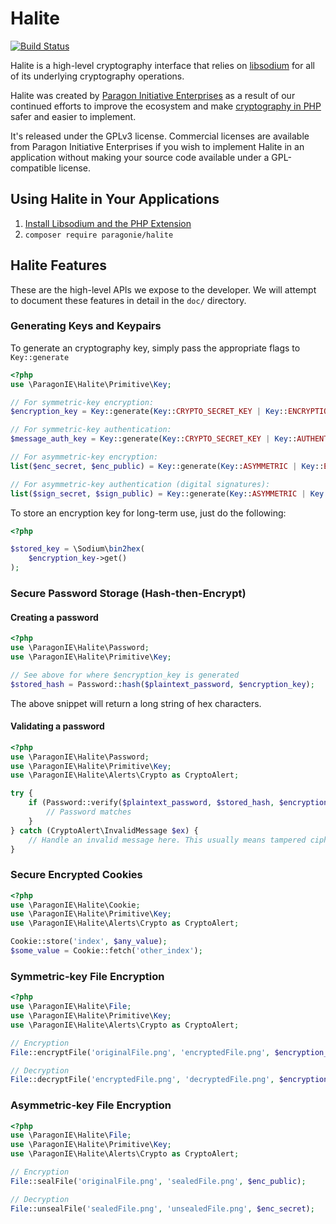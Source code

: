 # Halite

[![Build Status](https://travis-ci.org/paragonie/halite.svg?branch=master)](https://travis-ci.org/paragonie/halite)

Halite is a high-level cryptography interface that relies on [libsodium](https://pecl.php.net/package/libsodium)
for all of its underlying cryptography operations.

Halite was created by [Paragon Initiative Enterprises](https://paragonie.com) as
a result of our continued efforts to improve the ecosystem and make [cryptography in PHP](https://paragonie.com/blog/2015/09/state-cryptography-in-php)
safer and easier to implement.

It's released under the GPLv3 license. Commercial licenses are available from
Paragon Initiative Enterprises if you wish to implement Halite in an application
without making your source code available under a GPL-compatible license.

## Using Halite in Your Applications

1. [Install Libsodium and the PHP Extension](https://paragonie.com/book/pecl-libsodium/read/00-intro.md#installing-libsodium)
2. `composer require paragonie/halite`

## Halite Features

These are the high-level APIs we expose to the developer. We will attempt to
document these features in detail in the `doc/` directory.

### Generating Keys and Keypairs

To generate an cryptography key, simply pass the appropriate flags to `Key::generate`

```php
<?php
use \ParagonIE\Halite\Primitive\Key;

// For symmetric-key encryption:
$encryption_key = Key::generate(Key::CRYPTO_SECRET_KEY | Key::ENCRYPTION);

// For symmetric-key authentication:
$message_auth_key = Key::generate(Key::CRYPTO_SECRET_KEY | Key::AUTHENTICATION);

// For asymmetric-key encryption:
list($enc_secret, $enc_public) = Key::generate(Key::ASYMMETRIC | Key::ENCRYPTION);

// For asymmetric-key authentication (digital signatures):
list($sign_secret, $sign_public) = Key::generate(Key::ASYMMETRIC | Key::AUTHENTICATION);
```

To store an encryption key for long-term use, just do the following:

```php
<?php

$stored_key = \Sodium\bin2hex(
    $encryption_key->get()
);
```

### Secure Password Storage (Hash-then-Encrypt)

#### Creating a password

```php
<?php
use \ParagonIE\Halite\Password;
use \ParagonIE\Halite\Primitive\Key;

// See above for where $encryption_key is generated
$stored_hash = Password::hash($plaintext_password, $encryption_key);
```

The above snippet will return a long string of hex characters.

#### Validating a password

```php
<?php
use \ParagonIE\Halite\Password;
use \ParagonIE\Halite\Primitive\Key;
use \ParagonIE\Halite\Alerts\Crypto as CryptoAlert;

try {
    if (Password::verify($plaintext_password, $stored_hash, $encryption_key)) {
        // Password matches
    }
} catch (CryptoAlert\InvalidMessage $ex) {
    // Handle an invalid message here. This usually means tampered cipheretxt.
}
```

### Secure Encrypted Cookies

```php
<?php
use \ParagonIE\Halite\Cookie;
use \ParagonIE\Halite\Primitive\Key;
use \ParagonIE\Halite\Alerts\Crypto as CryptoAlert;

Cookie::store('index', $any_value);
$some_value = Cookie::fetch('other_index');
```

### Symmetric-key File Encryption

```php
<?php
use \ParagonIE\Halite\File;
use \ParagonIE\Halite\Primitive\Key;
use \ParagonIE\Halite\Alerts\Crypto as CryptoAlert;

// Encryption
File::encryptFile('originalFile.png', 'encryptedFile.png', $encryption_key);

// Decryption
File::decryptFile('encryptedFile.png', 'decryptedFile.png', $encryption_key);
```

### Asymmetric-key File Encryption

```php
<?php
use \ParagonIE\Halite\File;
use \ParagonIE\Halite\Primitive\Key;
use \ParagonIE\Halite\Alerts\Crypto as CryptoAlert;

// Encryption
File::sealFile('originalFile.png', 'sealedFile.png', $enc_public);

// Decryption
File::unsealFile('sealedFile.png', 'unsealedFile.png', $enc_secret);
```
